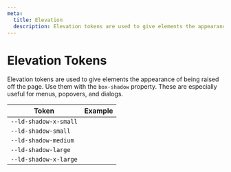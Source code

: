 ```yaml
---
meta:
  title: Elevation
  description: Elevation tokens are used to give elements the appearance of being raised off the page.
---
```


# Elevation Tokens

Elevation tokens are used to give elements the appearance of being raised off the page. Use them with the `box-shadow` property. These are especially useful for menus, popovers, and dialogs.

| Token                 | Example                                                                          |
| --------------------- | -------------------------------------------------------------------------------- |
| `--ld-shadow-x-small` | <div class="elevation-demo" style="box-shadow: var(--ld-shadow-x-small);"></div> |
| `--ld-shadow-small`   | <div class="elevation-demo" style="box-shadow: var(--ld-shadow-small);"></div>   |
| `--ld-shadow-medium`  | <div class="elevation-demo" style="box-shadow: var(--ld-shadow-medium);"></div>  |
| `--ld-shadow-large`   | <div class="elevation-demo" style="box-shadow: var(--ld-shadow-large);"></div>   |
| `--ld-shadow-x-large` | <div class="elevation-demo" style="box-shadow: var(--ld-shadow-x-large);"></div> |
